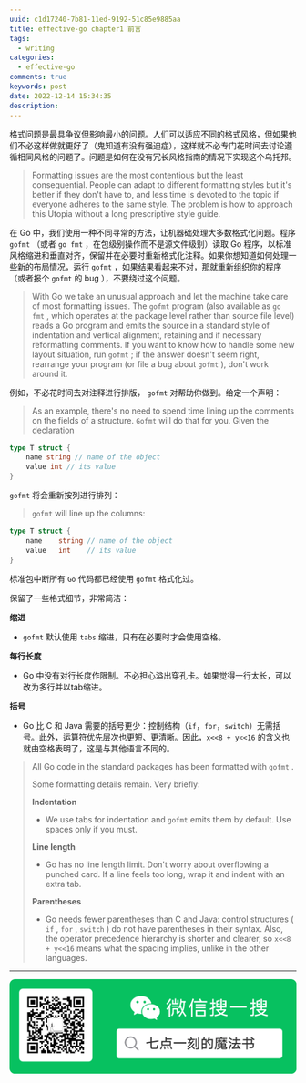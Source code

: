 ```yaml
---
uuid: c1d17240-7b81-11ed-9192-51c85e9885aa
title: effective-go chapter1 前言
tags:
  - writing
categories:
  - effective-go
comments: true
keywords: post
date: 2022-12-14 15:34:35
description:
---
```


<!--more-->
<!-- 1. 发布前：删除草稿的 uuid -->
<!-- 2. 发布后：补充tag，category -->

格式问题是最具争议但影响最小的问题。人们可以适应不同的格式风格，但如果他们不必这样做就更好了（鬼知道有没有强迫症），这样就不必专门花时间去讨论遵循相同风格的问题了。问题是如何在没有冗长风格指南的情况下实现这个乌托邦。

> Formatting issues are the most contentious but the least consequential. People can adapt to different formatting styles but it's better if they don't have to, and less time is devoted to the topic if everyone adheres to the same style. The problem is how to approach this Utopia without a long prescriptive style guide.

在 Go 中，我们使用一种不同寻常的方法，让机器础处理大多数格式化问题。程序 `gofmt` （或者 `go fmt` ，在包级别操作而不是源文件级别）读取 Go 程序，以标准风格缩进和垂直对齐，保留并在必要时重新格式化注释。如果你想知道如何处理一些新的布局情况，运行 `gofmt` ，如果结果看起来不对，那就重新组织你的程序（或者报个 `gofmt` 的 bug ），不要绕过这个问题。

> With Go we take an unusual approach and let the machine take care of most formatting issues. The `gofmt` program \(also available as `go fmt` , which operates at the package level rather than source file level\) reads a Go program and emits the source in a standard style of indentation and vertical alignment, retaining and if necessary reformatting comments. If you want to know how to handle some new layout situation, run `gofmt` ; if the answer doesn't seem right, rearrange your program \(or file a bug about `gofmt` \), don't work around it.

例如，不必花时间去对注释进行排版， `gofmt` 对帮助你做到。给定一个声明：

> As an example, there's no need to spend time lining up the comments on the fields of a structure. `Gofmt` will do that for you. Given the declaration

```go
type T struct {
    name string // name of the object
    value int // its value
}
```

`gofmt` 将会重新按列进行排列：

> `gofmt` will line up the columns:

```go
type T struct {
    name    string // name of the object
    value   int    // its value
}
```

标准包中断所有 `Go` 代码都已经使用 `gofmt` 格式化过。

保留了一些格式细节，非常简洁：

**缩进**

* `gofmt` 默认使用 `tabs` 缩进，只有在必要时才会使用空格。

**每行长度**

* Go 中没有对行长度作限制。不必担心溢出穿孔卡。如果觉得一行太长，可以改为多行并以tab缩进。

**括号**

* Go 比 C 和 Java 需要的括号更少：控制结构（`if`，`for`，`switch`）无需括号。此外，运算符优先层次也更短、更清晰。因此，`x<<8 + y<<16` 的含义也就由空格表明了，这是与其他语言不同的。

> All Go code in the standard packages has been formatted with `gofmt` .
>
> Some formatting details remain. Very briefly:
>
> **Indentation**
>
> * We use tabs for indentation and `gofmt` emits them by default. Use spaces only if you must.
>
> **Line length**
>
> * Go has no line length limit. Don't worry about overflowing a punched card. If a line feels too long, wrap it and indent with an extra tab.
>
> **Parentheses**
>
> * Go needs fewer parentheses than C and Java: control structures \( `if` , `for` , `switch` \) do not have parentheses in their syntax. Also, the operator precedence hierarchy is shorter and clearer, so `x<<8 + y<<16` means what the spacing implies, unlike in the other languages.


---
![20200131220947.png](source/assets/images/leunggeorge.github.io-image-9%201%201.png)

